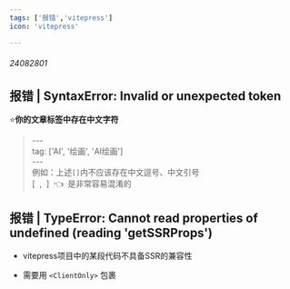 ```yaml
---
tags: ['报错','vitepress']
icon: 'vitepress'

---
```


###### 24082801 

<!-- ## 报错 -->

## 报错 | SyntaxError: Invalid or unexpected token

⭐**你的文章标签中存在中文字符**  
> \-\-\-  
> tag: ['AI', '绘画', 'AI绘画']  
> \-\-\-  
例如：上述`[]`内不应该存在中文逗号、中文引号   
<Badge type='danger'>[ &nbsp;,&nbsp; ] &nbsp;👈 &nbsp;是非常容易混淆的</Badge>


## 报错 | TypeError: Cannot read properties of undefined (reading 'getSSRProps')

- vitepress项目中的某段代码不具备SSR的兼容性

- 需要用 `<ClientOnly>` 包裹 

